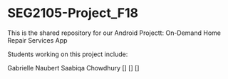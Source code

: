 # SEG2105-Project_F18

This is the shared repository for our Android Projectt: On-Demand Home Repair Services App

Students working on this project include:

Gabrielle Naubert
Saabiqa Chowdhury
[]
[]
[]
